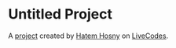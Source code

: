 # Untitled Project
A [project](https://livecodes.io/?x=https://github.com/hatemhosny/livecodes-react-demo-elemam/tree/gh-pages/src) created by [Hatem Hosny](https://github.com/hatemhosny) on [LiveCodes](https://livecodes.io).